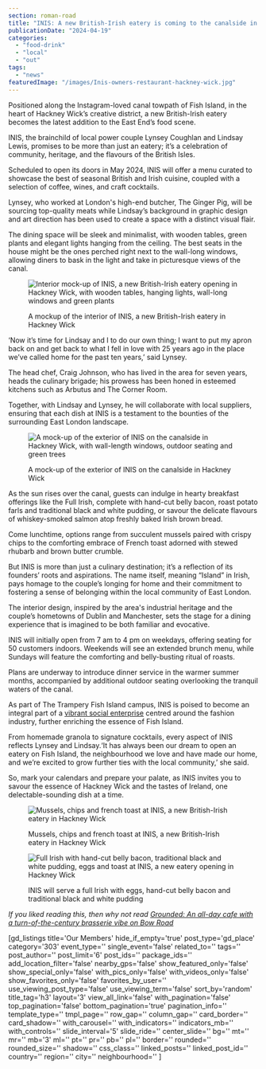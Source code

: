 ```yaml
---
section: roman-road
title: "INIS: A new British-Irish eatery is coming to the canalside in Hackney Wick"
publicationDate: "2024-04-19"
categories: 
  - "food-drink"
  - "local"
  - "out"
tags: 
  - "news"
featuredImage: "/images/Inis-owners-restaurant-hackney-wick.jpg"
---
```


Positioned along the Instagram-loved canal towpath of Fish Island, in the heart of Hackney Wick’s creative district, a new British-Irish eatery becomes the latest addition to the East End’s food scene.

INIS, the brainchild of local power couple Lynsey Coughlan and Lindsay Lewis, promises to be more than just an eatery; it’s a celebration of community, heritage, and the flavours of the British Isles.

Scheduled to open its doors in May 2024, INIS will offer a menu curated to showcase the best of seasonal British and Irish cuisine, coupled with a selection of coffee, wines, and craft cocktails.

Lynsey, who worked at London's high-end butcher, The Ginger Pig, will be sourcing top-quality meats while Lindsay’s background in graphic design and art direction has been used to create a space with a distinct visual flair.

The dining space will be sleek and minimalist, with wooden tables, green plants and elegant lights hanging from the ceiling. The best seats in the house might be the ones perched right next to the wall-long windows, allowing diners to bask in the light and take in picturesque views of the canal.

<figure>

![Interior mock-up of INIS, a new British-Irish eatery opening in Hackney Wick, with wooden tables, hanging lights, wall-long windows and green plants](images/Inis-restaurant-interior-mock-up-hackney-wick-1024x683.jpg)

<figcaption>

A mockup of the interior of INIS, a new British-Irish eatery in Hackney Wick

</figcaption>

</figure>

‘Now it’s time for Lindsay and I to do our own thing; I want to put my apron back on and get back to what I fell in love with 25 years ago in the place we’ve called home for the past ten years,’ said Lynsey.

The head chef, Craig Johnson, who has lived in the area for seven years, heads the culinary brigade; his prowess has been honed in esteemed kitchens such as Arbutus and The Corner Room.

Together, with Lindsay and Lynsey, he will collaborate with local suppliers, ensuring that each dish at INIS is a testament to the bounties of the surrounding East London landscape.

<figure>

![A mock-up of the exterior of INIS on the canalside in Hackney Wick, with wall-length windows, outdoor seating and green trees](images/Inis-restaurant-exterior-mock-up-hackney-wick-1024x683.jpg)

<figcaption>

A mock-up of the exterior of INIS on the canalside in Hackney Wick

</figcaption>

</figure>

As the sun rises over the canal, guests can indulge in hearty breakfast offerings like the Full Irish, complete with hand-cut belly bacon, roast potato farls and traditional black and white pudding, or savour the delicate flavours of whiskey-smoked salmon atop freshly baked Irish brown bread. 

Come lunchtime, options range from succulent mussels paired with crispy chips to the comforting embrace of French toast adorned with stewed rhubarb and brown butter crumble.

But INIS is more than just a culinary destination; it’s a reflection of its founders’ roots and aspirations. The name itself, meaning “Island” in Irish, pays homage to the couple’s longing for home and their commitment to fostering a sense of belonging within the local community of East London. 

The interior design, inspired by the area's industrial heritage and the couple’s hometowns of Dublin and Manchester, sets the stage for a dining experience that is imagined to be both familiar and evocative.

INIS will initially open from 7 am to 4 pm on weekdays, offering seating for 50 customers indoors. Weekends will see an extended brunch menu, while Sundays will feature the comforting and belly-busting ritual of roasts. 

Plans are underway to introduce dinner service in the warmer summer months, accompanied by additional outdoor seating overlooking the tranquil waters of the canal.

As part of The Trampery Fish Island campus, INIS is poised to become an integral part of a [vibrant social enterprise](https://romanroadlondon.com/what-creative-enterprise-zone-means-for-hackney-wick-fish-island/) centred around the fashion industry, further enriching the essence of Fish Island.

From homemade granola to signature cocktails, every aspect of INIS reflects Lynsey and Lindsay.‘It has always been our dream to open an eatery on Fish Island, the neighbourhood we love and have made our home, and we’re excited to grow further ties with the local community,’ she said.

So, mark your calendars and prepare your palate, as INIS invites you to savour the essence of Hackney Wick and the tastes of Ireland, one delectable-sounding dish at a time.

<figure>

![Mussels, chips and french toast at INIS, a new British-Irish eatery in Hackney Wick](images/Inis-restaurant-chips-hackney-wick.jpg)

<figcaption>

Mussels, chips and french toast at INIS, a new British-Irish eatery in Hackney Wick

</figcaption>

</figure>

<figure>

![Full Irish with hand-cut belly bacon, traditional black and white pudding, eggs and toast at INIS, a new eatery opening in Hackney Wick](images/Inis-restaurant-breakfast-hackney-wick.jpg)

<figcaption>

INIS will serve a full Irish with eggs, hand-cut belly bacon and traditional black and white pudding

</figcaption>

</figure>

_If you liked reading this, then why not read_ [_Grounded: An all-day cafe with a turn-of-the-century brasserie vibe on Bow Road_](https://romanroadlondon.com/grounded-cafe-brunch-dinner-bow-road-opens/)

\[gd\_listings title='Our Members' hide\_if\_empty='true' post\_type='gd\_place' category='303' event\_type='' single\_event='false' related\_to='' tags='' post\_author='' post\_limit='6' post\_ids='' package\_ids='' add\_location\_filter='false' nearby\_gps='false' show\_featured\_only='false' show\_special\_only='false' with\_pics\_only='false' with\_videos\_only='false' show\_favorites\_only='false' favorites\_by\_user='' use\_viewing\_post\_type='false' use\_viewing\_term='false' sort\_by='random' title\_tag='h3' layout='3' view\_all\_link='false' with\_pagination='false' top\_pagination='false' bottom\_pagination='true' pagination\_info='' template\_type='' tmpl\_page='' row\_gap='' column\_gap='' card\_border='' card\_shadow='' with\_carousel='' with\_indicators='' indicators\_mb='' with\_controls='' slide\_interval='5' slide\_ride='' center\_slide='' bg='' mt='' mr='' mb='3' ml='' pt='' pr='' pb='' pl='' border='' rounded='' rounded\_size='' shadow='' css\_class='' linked\_posts='' linked\_post\_id='' country='' region='' city='' neighbourhood='' \]
